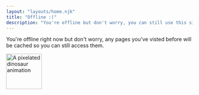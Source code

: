 ```yaml
---
layout: "layouts/home.njk"
title: "Offline :("
description: "You're offline but don't worry, you can still use this site."
---
```


You're offline right now but don't worry, any pages you've visted before will be cached so you can still access them.

<div class="dino-container">
    <img src="../img/offline-dino.webp" class="dino" alt="A pixelated dinosaur animation" height="180" width="180">
</div>

<style>
    .dino-container {

    }
    .dino {
        animation: run 5s infinite 2s;
        block-size: 10vw;
        inline-size: 10vw;
    }

    @keyframes run {
        0% {

        }
        40% {
            transform: translateX(min(80vw,45rem));
        }
        50% {
            transform: rotateY(180deg);
        }
        60% {
            transform: translateX(max(-80vw,-45rem));
        }
        90% {
            transform: rotateY(180deg);
        }
    }
</style>
